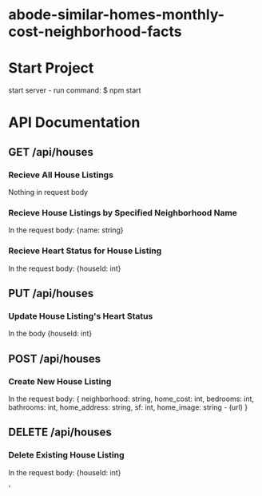 # abode-similar-homes-monthly-cost-neighborhood-facts

# Start Project

start server - run command: $ npm start

# API Documentation

## GET /api/houses
### Recieve All House Listings
Nothing in request body

### Recieve House Listings by Specified Neighborhood Name
In the request body: {name: string}

### Recieve Heart Status for House Listing
In the request body: {houseId: int}

## PUT /api/houses
### Update House Listing's Heart Status
In the body {houseId: int}

## POST /api/houses
### Create New House Listing

In the request body: 
{
  neighborhood: string, 
  home_cost: int, 
  bedrooms: int, 
  bathrooms: int, 
  home_address: string, 
  sf: int, 
  home_image: string - (url)
}

## DELETE /api/houses
### Delete Existing House Listing

In the request body:
{houseId: int}



'

